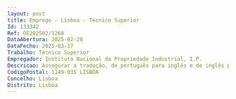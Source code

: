 ```yaml
--- 
layout: post
title: Emprego - Lisboa - Técnico Superior
Id: 133342
Ref: OE202502/1268
DataAbertura: 2025-02-28
DataFecho: 2025-03-17
Trabalho: Técnico Superior
Empregador: Instituto Nacional da Propriedade Industrial, I.P.
Descricao: Assegurar a tradução, de português para inglês e de inglês para português, de textos que se enquadrem na prossecução das atribuições do INPI.Descrição de tarefas Traduzir para inglês pedidos de patente nacionais, com especial foco no caderno das reivindicações, para envio para o Instituto Europeu de Patentes Traduzir de inglês para português o relatório de pesquisa com opinião escrita enviado pelo Instituto Europeu de Patentes, referente a pedidos de patente nacionais Assegurar, no sistema informático de gestão de processos do INPI, o workflow do envio e receção das traduções identificadas nos dois pontos acima Assegurar a tradução de textos ou documentos, de português para inglês ou de inglês para português, bem como a sua revisão, relacionados com o sistema de Propriedade Industrial e que se enquadrem na prossecução das atribuições do INPI Dar apoio à Direção na análise de documentos relacionados com o seu funcionamento Representar o INPI em reuniões, conferências e seminários, nacionais ou internacionais, preparando e realizando apresentações acerca dos temas que lhe são propostos Participar em projetos de cooperação com outros organismos de Propriedade Industrial Realizar outras atividades, não especificadas atrás, necessárias ao cumprimento dos objetivos do INPI.
CodigoPostal: 1149-035 LISBOA
Concelho: Lisboa
Distrito: Lisboa
--- 
```

